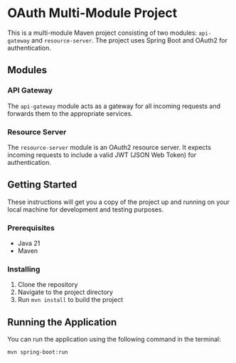 # OAuth Multi-Module Project

This is a multi-module Maven project consisting of two modules: `api-gateway` and `resource-server`. The project uses Spring Boot and OAuth2 for authentication.

## Modules

### API Gateway

The `api-gateway` module acts as a gateway for all incoming requests and forwards them to the appropriate services.

### Resource Server

The `resource-server` module is an OAuth2 resource server. It expects incoming requests to include a valid JWT (JSON Web Token) for authentication.

## Getting Started

These instructions will get you a copy of the project up and running on your local machine for development and testing purposes.

### Prerequisites

- Java 21
- Maven

### Installing

1. Clone the repository
2. Navigate to the project directory
3. Run `mvn install` to build the project

## Running the Application

You can run the application using the following command in the terminal:

```bash
mvn spring-boot:run
